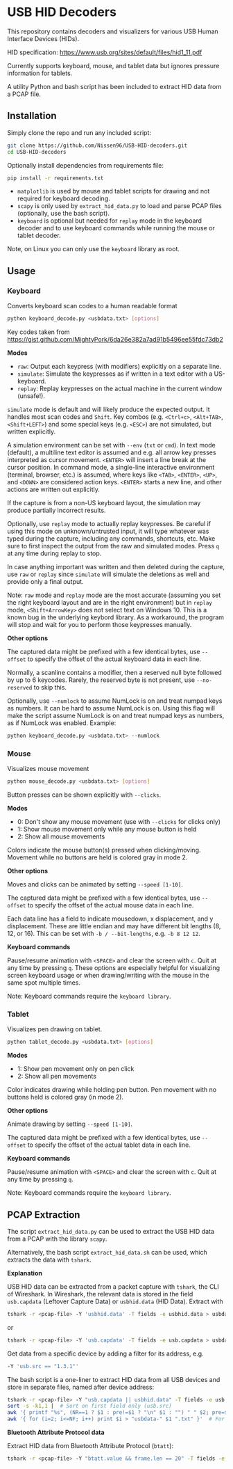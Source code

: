 # USB HID Decoders

This repository contains decoders and visualizers for various USB Human Interface Devices (HIDs).

HID specification: https://www.usb.org/sites/default/files/hid1_11.pdf

Currently supports keyboard, mouse, and tablet data but ignores pressure information for tablets.

A utility Python and bash script has been included to extract HID data from a PCAP file.


## Installation

Simply clone the repo and run any included script:

```bash
git clone https://github.com/Nissen96/USB-HID-decoders.git
cd USB-HID-decoders
```

Optionally install dependencies from requirements file:

```bash
pip install -r requirements.txt
```

- `matplotlib` is used by mouse and tablet scripts for drawing and not required for keyboard decoding.
- `scapy` is only used by `extract_hid_data.py` to load and parse PCAP files (optionally, use the bash script).
- `keyboard` is optional but needed for `replay` mode in the keyboard decoder and to use keyboard commands while running the mouse or tablet decoder.

Note, on Linux you can only use the `keyboard` library as root.

## Usage

### Keyboard

Converts keyboard scan codes to a human readable format

```bash
python keyboard_decode.py <usbdata.txt> [options]
```

Key codes taken from https://gist.github.com/MightyPork/6da26e382a7ad91b5496ee55fdc73db2

**Modes**

- `raw`: Output each keypress (with modifiers) explicitly on a separate line.
- `simulate`: Simulate the keypresses as if written in a text editor with a US-keyboard.
- `replay`: Replay keypresses on the actual machine in the current window (unsafe!).

`simulate` mode is default and will likely produce the expected output. It handles most scan codes and `Shift`.
Key combos (e.g. `<Ctrl+c>`, `<Alt+TAB>`, `<Shift+LEFT>`) and some special keys (e.g. `<ESC>`) are not simulated, but written explicitly.

A simulation environment can be set with `--env` (`txt` or `cmd`).
In text mode (default), a multiline text editor is assumed and e.g. all arrow key presses interpreted as cursor movement.
`<ENTER>` will insert a line break at the cursor position.
In command mode, a single-line interactive environment (terminal, browser, etc.) is assumed, where keys like `<TAB>`, `<ENTER>`, `<UP>`, and `<DOWN>` are considered action keys.
`<ENTER>` starts a new line, and other actions are written out explicitly.

If the capture is from a non-US keyboard layout, the simulation may produce partially incorrect results.

Optionally, use `replay` mode to actually replay keypresses.
Be careful if using this mode on unknown/untrusted input, it will type whatever was typed during the capture, including any commands, shortcuts, etc.
Make sure to first inspect the output from the raw and simulated modes. Press `q` at any time during replay to stop.

In case anything important was written and then deleted during the capture, use `raw` or `replay` since `simulate` will simulate the deletions as well and provide only a final output.

Note: `raw` mode and `replay` mode are the most accurate (assuming you set the right keyboard layout and are in the right environment) but in `replay` mode, `<Shift+ArrowKey>` does not select text on Windows 10. This is a known bug in the underlying keybord library. As a workaround, the program will stop and wait for you to perform those keypresses manually.

**Other options**

The captured data might be prefixed with a few identical bytes, use `--offset` to specify the offset of the actual keyboard data in each line.

Normally, a scanline contains a modifier, then a reserved null byte followed by up to 6 keycodes.
Rarely, the reserved byte is not present, use `--no-reserved` to skip this.

Optionally, use `--numlock` to assume NumLock is on and treat numpad keys as numbers. It can be hard to assume NumLock is on. Using this flag will make the script assume NumLock is on and treat numpad keys as numbers, as if NumLock was enabled.
Example:

```bash
python keyboard_decode.py <usbdata.txt> --numlock
```


### Mouse

Visualizes mouse movement

```bash
python mouse_decode.py <usbdata.txt> [options]
```

Button presses can be shown explicitly with `--clicks`.

**Modes**

- 0: Don't show any mouse movement (use with `--clicks` for clicks only)
- 1: Show mouse movement only while any mouse button is held
- 2: Show all mouse movements

Colors indicate the mouse button(s) pressed when clicking/moving.
Movement while no buttons are held is colored gray in mode 2.

**Other options**

Moves and clicks can be animated by setting `--speed [1-10]`.

The captured data might be prefixed with a few identical bytes, use `--offset` to specify the offset of the actual mouse data in each line.

Each data line has a field to indicate mousedown, x displacement, and y displacement.
These are little endian and may have different bit lengths (8, 12, or 16).
This can be set with `-b / --bit-lengths`, e.g. `-b 8 12 12`.

**Keyboard commands**

Pause/resume animation with `<SPACE>` and clear the screen with `c`. Quit at any time by pressing `q`.
These options are especially helpful for visualizing screen keyboard usage or when drawing/writing with the mouse in the same spot multiple times.

Note: Keyboard commands require the `keyboard library`.

### Tablet

Visualizes pen drawing on tablet.

```bash
python tablet_decode.py <usbdata.txt> [options]
```

**Modes**

- 1: Show pen movement only on pen click
- 2: Show all pen movements

Color indicates drawing while holding pen button. Pen movement with no buttons held is colored gray (in mode 2).

**Other options**

Animate drawing by setting `--speed [1-10]`.

The captured data might be prefixed with a few identical bytes, use `--offset` to specify the offset of the actual tablet data in each line.

**Keyboard commands**

Pause/resume animation with `<SPACE>` and clear the screen with `c`. Quit at any time by pressing `q`.

Note: Keyboard commands require the `keyboard library`.

## PCAP Extraction

The script `extract_hid_data.py` can be used to extract the USB HID data from a PCAP with the library `scapy`.

Alternatively, the bash script `extract_hid_data.sh` can be used, which extracts the data with `tshark`.

**Explanation**

USB HID data can be extracted from a packet capture with `tshark`, the CLI of Wireshark.
In Wireshark, the relevant data is stored in the field `usb.capdata` (Leftover Capture Data) or `usbhid.data` (HID Data).
Extract with

```bash
tshark -r <pcap-file> -Y 'usbhid.data' -T fields -e usbhid.data > usbdata.txt
```

or

```bash
tshark -r <pcap-file> -Y 'usb.capdata' -T fields -e usb.capdata > usbdata.txt
```

Get data from a specific device by adding a filter for its address, e.g.

```bash
-Y 'usb.src == "1.3.1"'
```

The bash script is a one-liner to extract HID data from all USB devices and store in separate files, named after device address:

```bash
tshark -r <pcap-file> -Y "usb.capdata || usbhid.data" -T fields -e usb.src -e usb.capdata -e usbhid.data |  # Extract usb.src, usb.capdata, and usbhid.data from all packets with HID data
sort -s -k1,1 |  # Sort on first field only (usb.src)
awk '{ printf "%s", (NR==1 ? $1 : pre!=$1 ? "\n" $1 : "") " " $2; pre=$1 }' |  # Group data by usb.src
awk '{ for (i=2; i<=NF; i++) print $i > "usbdata-" $1 ".txt" }'  # For each group, store data in usbdata-<usb.src>.txt
```

**Bluetooth Attribute Protocol data**

Extract HID data from Bluetooth Attribute Protocol (`btatt`):

```bash
tshark -r <pcap-file> -Y "btatt.value && frame.len == 20" -T fields -e "btatt.value" > usbdata.txt
```
